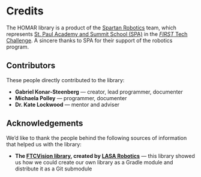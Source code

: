 # Credits
The HOMAR library is a product of the [Spartan Robotics](https://sites.google.com/spa.edu/spartan-robotics/) team, which represents [St. Paul Academy and Summit School (SPA)](https://www.spa.edu) in the [*FIRST* Tech Challenge](https://www.firstinspires.org/robotics/ftc). A sincere thanks to SPA for their support of the robotics program.
## Contributors
These people directly contributed to the library:
* **Gabriel Konar-Steenberg** — creator, lead programmer, documenter
* **Michaela Polley** — programmer, documenter
* **Dr. Kate Lockwood** — mentor and adviser
## Acknowledgements
We’d like to thank the people behind the following sources of information that helped us with the library:
* **The [FTCVision library](https://github.com/lasarobotics/FTCVision), created by [LASA Robotics](http://lasarobotics.org/)** — this library showed us how we could create our own library as a Gradle module and distribute it as a Git submodule